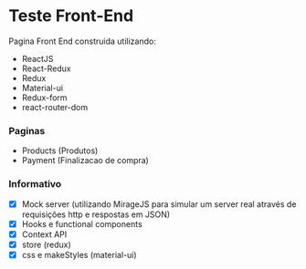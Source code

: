 # Teste Front-End
Pagina Front End construida utilizando: 
- ReactJS
- React-Redux
- Redux
- Material-ui
- Redux-form
- react-router-dom

### Paginas
- Products (Produtos)
- Payment (Finalizacao de compra)

### Informativo

 - [x] Mock server (utilizando MirageJS para simular um server real através de requisições http e respostas em JSON)
 - [x] Hooks e functional components
 - [x] Context API
 - [x] store (redux)
 - [x] css e makeStyles (material-ui)